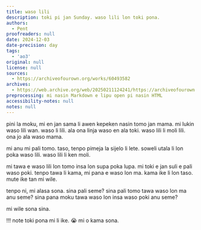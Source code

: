 ```yaml
---
title: waso lili
description: toki pi jan Sunday. waso lili lon toki pona.
authors:
  - Pent
proofreaders: null
date: 2024-12-03
date-precision: day
tags:
  - 'ao3'
original: null
license: null
sources:
  - https://archiveofourown.org/works/60493582
archives:
  - https://web.archive.org/web/20250211124241/https://archiveofourown.org/works/60493582
preprocessing: mi nasin Markdown e lipu open pi nasin HTML
accessibility-notes: null
notes: null
---
```


pini la moku, mi en jan sama li awen kepeken nasin tomo jan mama. mi lukin waso lili wan. waso li lili. ala ona linja waso en ala toki. waso lili li moli lili. ona jo ala waso mama.

mi anu mi pali tomo. taso, tenpo pimeja la sijelo li lete. soweli utala li lon poka waso lili. waso lili li ken moli.

mi tawa e waso lili lon tomo insa lon supa poka lupa. mi toki e jan suli e pali waso poki. tenpo tawa li kama, mi pana e waso lon ma. kama ike li lon taso. mute ike tan mi wile.

tenpo ni, mi alasa sona. sina pali seme? sina pali tomo tawa waso lon ma anu seme? sina pana moku tawa waso lon insa waso poki anu seme?

mi wile sona sina.

!!! note
    toki pona mi li ike. 😭 mi o kama sona.